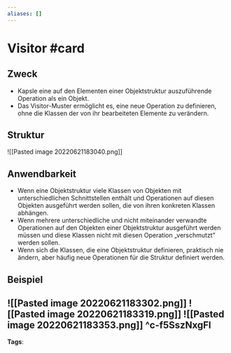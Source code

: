 ```yaml
---
aliases: []
---
```


# Visitor #card
## Zweck
- Kapsle eine auf den Elementen einer Objektstruktur auszuführende Operation als ein Objekt.
- Das Visitor-Muster ermöglicht es, eine neue Operation zu definieren, ohne die Klassen der von ihr bearbeiteten Elemente zu verändern.
## Struktur
![[Pasted image 20220621183040.png]]
## Anwendbarkeit
- Wenn eine Objektstruktur viele Klassen von Objekten mit unterschiedlichen Schnittstellen enthält und Operationen auf diesen Objekten ausgeführt werden sollen, die von ihren konkreten Klassen abhängen.
- Wenn mehrere unterschiedliche und nicht miteinander verwandte Operationen auf den Objekten einer Objektstruktur ausgeführt werden müssen und diese Klassen nicht mit diesen Operation „verschmutzt” werden sollen.
- Wenn sich die Klassen, die eine Objektstruktur definieren, praktisch nie ändern, aber häufig neue Operationen für die Struktur definiert werden.
## Beispiel 
![[Pasted image 20220621183302.png]]
![[Pasted image 20220621183319.png]]
![[Pasted image 20220621183353.png]]
^c-f5SszNxgFl
---
**Tags**: 